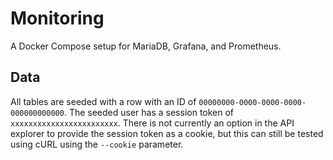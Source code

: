 # Monitoring

A Docker Compose setup for MariaDB, Grafana, and Prometheus.

## Data

All tables are seeded with a row with an ID of `00000000-0000-0000-0000-000000000000`. The seeded user has a session token of `xxxxxxxxxxxxxxxxxxxxxxxx`. There is not currently an option in the API explorer to provide the session token as a cookie, but this can still be tested using cURL using the `--cookie` parameter.